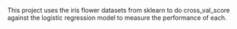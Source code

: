 This project uses the iris flower datasets from sklearn to do cross_val_score against the logistic regression model to measure the performance of each. 